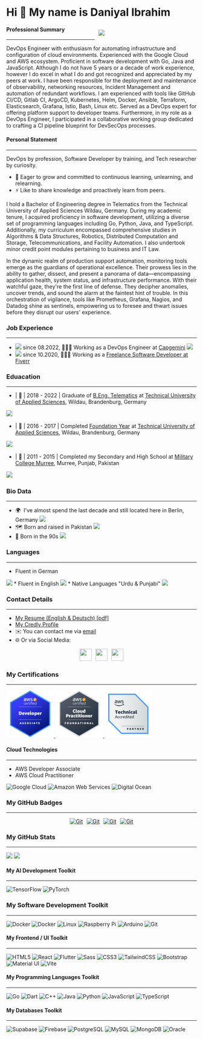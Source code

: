 # Hi 👋 My name is Daniyal Ibrahim

<div style="width:250px; display: block; float: right; padding:10px; ">
    <img src="./assets/me.pg18.txt" width="auto" height="auto"/>
</div>

#### Professional Summary
------------------------------------------------

DevOps Engineer with enthusiasm for automating infrastructure and configuration of cloud environments. Experienced with the Google Cloud and AWS ecosystem. Proficient in software development with Go, Java and JavaScript. Although I do not have 5 years or a decade of work experience, however I do excel in what I do and got recognized and appreciated by my peers at work. I have been responsible for the deployment and maintenance of observability, networking resources, Incident Management and automation of redundant workflows. I am experienced with tools like GitHub CI/CD, Gitlab CI, ArgoCD, Kubernetes, Helm, Docker, Ansible, Terraform, Elasticsearch, Grafana, Istio, Bash, Linux etc. Served as a DevOps expert for offering platform support to developer teams. Furthermore, in my role as a DevOps Engineer, I participated in a collaborative working group dedicated to crafting a CI pipeline blueprint for DevSecOps processes.

#### Personal Statement
------------------------------------------------
DevOps by profession, Software Developer by training, and Tech researcher by curiosity. 

* 🧠 Eager to grow and committed to continuous learning, unlearning, and relearning. 
* ⚡ Like to share knowledge and proactively learn from peers.

<p>
    I hold a Bachelor of Engineering degree in Telematics from the Technical University of Applied Sciences Wildau, Germany. 
    During my academic tenure, I acquired proficiency in software development, utilizing a diverse set of programming languages including Go, Python, Java, and TypeScript. 
    Additionally, my curriculum encompassed comprehensive studies in Algorithms & Data Structures, Robotics, Distributed Computation and Storage, Telecommunications, and Facility Automation. I also undertook minor credit point modules pertaining to business and IT Law.
</p> 

<p>
    In the dynamic realm of production support automation, monitoring tools emerge as the guardians of operational excellence. Their prowess lies in the ability to gather, dissect, and present a panorama of data—encompassing application health, system status, and infrastructure performance. With their watchful gaze, they're the first line of defense. They decipher anomalies, uncover trends, and sound the alarm at the faintest hint of trouble. In this orchestration of vigilance, tools like Prometheus, Grafana, Nagios, and Datadog shine as sentinels, empowering us to foresee and thwart issues before they disrupt our users' experience.
</p>

### Job Experience
-----------------

* <img src="https://encrypted-tbn0.gstatic.com/images?q=tbn:ANd9GcRLLstVwDcORp7VjBIr_twK8_gTtiGQR8OtsYotSMrqsL0zovi6kp5-6rJFq5GS8on6pJw&usqp=CAU" width="auto" height="25"/>  since 08.2022, 🧑🏾‍💻 Working as a DevOps Engineer at [Capgemini](https://www.capgemini.com/de-de/) <img src="https://www.countryflags.com/wp-content/uploads/germany-flag-png-large.png" width="auto" height="15"/>
* <img src="https://pbs.twimg.com/profile_images/1453339438029869059/Mpk9QXje_400x400.jpg" width="auto" height="25"/> since 10.2020, 🧑🏾‍💻 Working as a [Freelance Software Developer at Fiverr](https://www.fiverr.com/notyouravgdev) 


### Eduacation
-----------------

* | 🏫  | 2018 - 2022 | Graduate of [B.Eng. Telematics](https://en.th-wildau.de/index.php?id=23510) at [Technical University of Applied Sciences](https://en.th-wildau.de/), Wildau, Brandenburg, Germany
<img src="https://www.countryflags.com/wp-content/uploads/germany-flag-png-large.png" width="auto" height="15"/>

* | 🏫  | 2016 - 2017 | Completed [ Foundation Year](https://en.th-wildau.de/study/programmes/wildau-foundation-year/overview/) at [Technical University of Applied Sciences](https://en.th-wildau.de/), Wildau, Brandenburg, Germany
<img src="https://www.countryflags.com/wp-content/uploads/germany-flag-png-large.png" width="auto" height="15"/>


* | 🏫  | 2011 - 2015 | Completed my Secondary and High School at [Military College Murree](https://www.mcm.edu.pk/mcm/), Murree, Punjab, Pakistan
<img src="https://www.countryflags.com/wp-content/uploads/pakistan-flag-png-large.png" width="auto" height="15"/>


### Bio Data
----------------- 
* 🌍  I've almost spend the last decade and still located here in Berlin, Germany  <img src="https://www.countryflags.com/wp-content/uploads/germany-flag-png-large.png" width="auto" height="15"/> 
* 🗺️ Born and raised in Pakistan <img src="https://www.countryflags.com/wp-content/uploads/pakistan-flag-png-large.png" width="auto" height="15"/>
* 🎂 Born in the 90s <img src="https://www.countryflags.com/wp-content/uploads/pakistan-flag-png-large.png" width="auto" height="15"/>

### Languages
-----------------
* Fluent in German 
<img src="https://www.countryflags.com/wp-content/uploads/germany-flag-png-large.png" width="auto" height="15"/>
* Fluent in English 
<img src="https://www.countryflags.com/wp-content/uploads/united-kingdom-flag-png-large.png" width="auto" height="15"/>
* Native Languages "Urdu & Punjabi"
<img src="https://www.countryflags.com/wp-content/uploads/pakistan-flag-png-large.png" width="auto" height="15"/>


### Contact Details
-----------------
* [My Resume (English & Deutsch) [pdf]](https://drive.google.com/drive/folders/1_Y-qn7KXACavy64cEP8D7HBXmUeSMK3I?usp=drive_link)
* [My Credly Profile](https://www.credly.com/users/daniyal-ibrahim/badges)
* ✉️ You can contact me via [email](mailto:daniyal.ibrahim10@gmail.com)
* 🌐 Or via Social Media:
 
<div style="display:flex; gap:10px; align-items:center; justify-content:center;">
    <a href="https://www.x.com/dany_439" target="_blank" > 
        <img src="https://raw.githubusercontent.com/danielcranney/readme-generator/main/public/icons/socials/twitter.svg" width="32" height="32" />
    </a>
    <a href="https://www.github.com/danyworks"> 
        <img src="https://raw.githubusercontent.com/danielcranney/readme-generator/main/public/icons/socials/github.svg" width="32" height="32" /> 
    </a>
    <a href="https://www.linkedin.com/in/daniyal-ibrahim"  >
        <img src="https://raw.githubusercontent.com/danielcranney/readme-generator/main/public/icons/socials/linkedin.svg" width="32" height="32" />
    </a>
</div>


### My Certifications
----------------------------------------------------------------

<a href="https://www.credly.com/badges/7b3f9244-baa0-48c8-b3c6-7061762c5a58/public_url" target="_blank">
    <img src="assets/aws-certified-developer-associate.png" width="25%" height="25%" alt="AWS Certified Developer" />
</a>
<a href="https://www.credly.com/badges/7efa079c-b716-41ad-849e-a42fc88cdcda/public_url" target="_blank">
    <img src="assets/aws-certified-cloud-practitioner.png" width="25%" height="25%" alt="AWS Certified Cloud Practitioner" />
</a>
<a href="https://www.credly.com/badges/c10990db-5702-4de5-a333-51ec705c2487/public_url" target="_blank">
    <img src="assets/aws-partner-accreditation-technical.png" width="25%" height="25%" alt="Git" />
</a>

#### Cloud Technologies
----------------------------------------------------------------
* AWS Developer Associate
* AWS Cloud Practitioner

<img src="https://raw.githubusercontent.com/danielcranney/readme-generator/main/public/icons/skills/googlecloud-colored.svg" width="36" height="36" alt="Google Cloud" />
<img src="https://raw.githubusercontent.com/danielcranney/readme-generator/main/public/icons/skills/aws-colored.svg" width="36" height="36" alt="Amazon Web Services" />
<img src="https://raw.githubusercontent.com/danielcranney/readme-generator/main/public/icons/skills/digitalocean-colored.svg" width="36" height="36" alt="Digital Ocean" />


### My GitHub Badges
----------------------------------------------------------------
<div style="display:flex; gap:10px; align-items:center; justify-content:center;">
    <a href="https://github.com/danyworks?tab=achievements&achievement=yolo" target="_blank">
        <img src="https://github.githubassets.com/images/modules/profile/achievements/yolo-default.png" width="100" height="100" alt="Git" />
    </a>
    <a href="https://github.com/danyworks?tab=achievements&achievement=quickdraw" target="_blank">
        <img src="https://github.githubassets.com/images/modules/profile/achievements/quickdraw-default.png" width="100" height="100" alt="Git" />
    </a>
    <a href="https://github.com/danyworks?tab=achievements&achievement=pull-shark" target="_blank">
        <img src="https://github.githubassets.com/images/modules/profile/achievements/pull-shark-default.png" width="100" height="100" alt="Git" />
    </a>
    <a href="https://github.com/danyworks?tab=achievements&achievement=arctic-code-vault-contributor" target="_blank">
        <img src="https://github.githubassets.com/images/modules/profile/achievements/arctic-code-vault-contributor-default.png" width="100" height="100" alt="Git" />
    </a>
</div>


### My GitHub Stats
----------------------------------------------------------------
<img
src="https://img.shields.io/github/followers/danyworks?logo=github&style=for-the-badge&color=0891b2&labelColor=1c1917" />
<a href="http://www.github.com/danyworks"><img src="https://github-readme-streak-stats.herokuapp.com/?user=danyworks&stroke=ffffff&background=1c1917&ring=0891b2&fire=0891b2&currStreakNum=ffffff&currStreakLabel=0891b2&sideNums=ffffff&sideLabels=ffffff&dates=ffffff&hide_border=true" /></a>

#### My AI Development Toolkit
----------------------------------------------------------------
<img src="https://raw.githubusercontent.com/danielcranney/readme-generator/main/public/icons/skills/tensorflow-colored.svg" width="36" height="36" alt="TensorFlow" />
<img src="https://raw.githubusercontent.com/danielcranney/readme-generator/main/public/icons/skills/pytorch-colored.svg" width="36" height="36" alt="PyTorch" />

### My Software Development Toolkit
----------------------------------------------------------------
<img src="https://raw.githubusercontent.com/danielcranney/readme-generator/main/public/icons/skills/docker-colored.svg" width="36" height="36" alt="Docker" />
<img src="https://encrypted-tbn0.gstatic.com/images?q=tbn:ANd9GcTIpiHOn5CYgoJQjeN2vzb5xuLvDe9EmDgJ7WnRXU9QpD33HkAEKaDRtRxvPJTS1bOZun0&usqp=CAU" width="36" height="36" alt="Docker" />
<img src="https://raw.githubusercontent.com/danielcranney/readme-generator/main/public/icons/skills/linux-colored.svg" width="36" height="36" alt="Linux" />
<img src="https://raw.githubusercontent.com/danielcranney/readme-generator/main/public/icons/skills/raspberrypi-colored.svg" width="36" height="36" alt="Raspberry Pi" />
<img src="https://raw.githubusercontent.com/danielcranney/readme-generator/main/public/icons/skills/arduino-colored.svg" width="36" height="36" alt="Arduino" />
<img src="https://raw.githubusercontent.com/danielcranney/readme-generator/main/public/icons/skills/git-colored.svg" width="36" height="36" alt="Git" />

#### My Frontend / UI Toolkit
----------------------------------------------------------------
<img src="https://raw.githubusercontent.com/danielcranney/readme-generator/main/public/icons/skills/html5-colored.svg" width="36" height="36" alt="HTML5" />
<img src="https://raw.githubusercontent.com/danielcranney/readme-generator/main/public/icons/skills/react-colored.svg" width="36" height="36" alt="React" />
<img src="https://raw.githubusercontent.com/danielcranney/readme-generator/main/public/icons/skills/flutter-colored.svg" width="36" height="36" alt="Flutter" />
<img src="https://raw.githubusercontent.com/danielcranney/readme-generator/main/public/icons/skills/sass-colored.svg" width="36" height="36" alt="Sass" />
<img src="https://raw.githubusercontent.com/danielcranney/readme-generator/main/public/icons/skills/css3-colored.svg" width="36" height="36" alt="CSS3" />
<img src="https://raw.githubusercontent.com/danielcranney/readme-generator/main/public/icons/skills/tailwindcss-colored.svg" width="36" height="36" alt="TailwindCSS" />
<img src="https://raw.githubusercontent.com/danielcranney/readme-generator/main/public/icons/skills/bootstrap-colored.svg" width="36" height="36" alt="Bootstrap" />
<img src="https://raw.githubusercontent.com/danielcranney/readme-generator/main/public/icons/skills/materialui-colored.svg" width="36" height="36" alt="Material UI" />
<img src="https://raw.githubusercontent.com/danielcranney/readme-generator/main/public/icons/skills/vite-colored.svg" width="36" height="36" alt="Vite" />


#### My Programming Languages Toolkit
----------------------------------------------------------------
<img src="https://raw.githubusercontent.com/danielcranney/readme-generator/main/public/icons/skills/go-colored.svg" width="36" height="36" alt="Go" />
<img src="https://raw.githubusercontent.com/danielcranney/readme-generator/main/public/icons/skills/dart-colored.svg" width="36" height="36" alt="Dart" />
<img src="https://raw.githubusercontent.com/danielcranney/readme-generator/main/public/icons/skills/cplusplus-colored.svg" width="36" height="36" alt="C++" />
<img src="https://raw.githubusercontent.com/danielcranney/readme-generator/main/public/icons/skills/java-colored.svg" width="36" height="36" alt="Java" />
<img src="https://raw.githubusercontent.com/danielcranney/readme-generator/main/public/icons/skills/python-colored.svg" width="36" height="36" alt="Python" />
<img src="https://raw.githubusercontent.com/danielcranney/readme-generator/main/public/icons/skills/javascript-colored.svg" width="36" height="36" alt="JavaScript" />
<img src="https://raw.githubusercontent.com/danielcranney/readme-generator/main/public/icons/skills/typescript-colored.svg" width="36" height="36" alt="TypeScript" />

#### My Databases Toolkit
---------------------------------------------------------------
<img src="https://raw.githubusercontent.com/danielcranney/readme-generator/main/public/icons/skills/supabase-colored.svg" width="36" height="36" alt="Supabase" />
<img src="https://raw.githubusercontent.com/danielcranney/readme-generator/main/public/icons/skills/firebase-colored.svg" width="36" height="36" alt="Firebase" />
<img src="https://raw.githubusercontent.com/danielcranney/readme-generator/main/public/icons/skills/postgresql-colored.svg" width="36" height="36" alt="PostgreSQL" />
<img src="https://raw.githubusercontent.com/danielcranney/readme-generator/main/public/icons/skills/mysql-colored.svg" width="36" height="36" alt="MySQL" />
<img src="https://raw.githubusercontent.com/danielcranney/readme-generator/main/public/icons/skills/mongodb-colored.svg" width="36" height="36" alt="MongoDB" />
<img src="https://raw.githubusercontent.com/danielcranney/readme-generator/main/public/icons/skills/oracle-colored.svg" width="36" height="36" alt="Oracle" />
